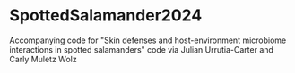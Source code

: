 # SpottedSalamander2024
Accompanying code for "Skin defenses and host-environment microbiome interactions in spotted salamanders"
code via Julian Urrutia-Carter and Carly Muletz Wolz


